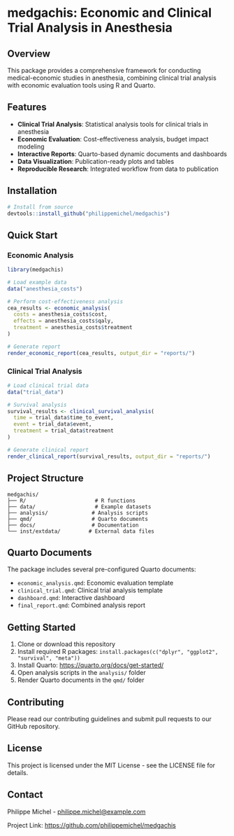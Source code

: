 # medgachis: Economic and Clinical Trial Analysis in Anesthesia

## Overview

This package provides a comprehensive framework for conducting medical-economic studies in anesthesia, combining clinical trial analysis with economic evaluation tools using R and Quarto.

## Features

- **Clinical Trial Analysis**: Statistical analysis tools for clinical trials in anesthesia
- **Economic Evaluation**: Cost-effectiveness analysis, budget impact modeling
- **Interactive Reports**: Quarto-based dynamic documents and dashboards
- **Data Visualization**: Publication-ready plots and tables
- **Reproducible Research**: Integrated workflow from data to publication

## Installation

```r
# Install from source
devtools::install_github("philippemichel/medgachis")
```

## Quick Start

### Economic Analysis

```r
library(medgachis)

# Load example data
data("anesthesia_costs")

# Perform cost-effectiveness analysis
cea_results <- economic_analysis(
  costs = anesthesia_costs$cost,
  effects = anesthesia_costs$qaly,
  treatment = anesthesia_costs$treatment
)

# Generate report
render_economic_report(cea_results, output_dir = "reports/")
```

### Clinical Trial Analysis

```r
# Load clinical trial data
data("trial_data")

# Survival analysis
survival_results <- clinical_survival_analysis(
  time = trial_data$time_to_event,
  event = trial_data$event,
  treatment = trial_data$treatment
)

# Generate clinical report
render_clinical_report(survival_results, output_dir = "reports/")
```

## Project Structure

```
medgachis/
├── R/                      # R functions
├── data/                   # Example datasets
├── analysis/              # Analysis scripts
├── qmd/                   # Quarto documents
├── docs/                  # Documentation
└── inst/extdata/         # External data files
```

## Quarto Documents

The package includes several pre-configured Quarto documents:

- `economic_analysis.qmd`: Economic evaluation template
- `clinical_trial.qmd`: Clinical trial analysis template
- `dashboard.qmd`: Interactive dashboard
- `final_report.qmd`: Combined analysis report

## Getting Started

1. Clone or download this repository
2. Install required R packages: `install.packages(c("dplyr", "ggplot2", "survival", "meta"))`
3. Install Quarto: https://quarto.org/docs/get-started/
4. Open analysis scripts in the `analysis/` folder
5. Render Quarto documents in the `qmd/` folder

## Contributing

Please read our contributing guidelines and submit pull requests to our GitHub repository.

## License

This project is licensed under the MIT License - see the LICENSE file for details.

## Contact

Philippe Michel - philippe.michel@example.com

Project Link: https://github.com/philippemichel/medgachis
